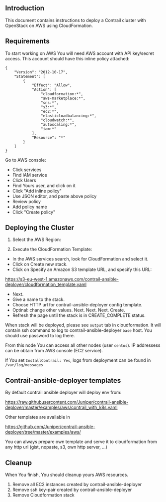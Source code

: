 ## Introduction

This document contains instructions to deploy a Contrail cluster with OpenStack on AWS using CloudFormation.

## Requirements

To start working on AWS You will need AWS account with API key/secret access.
This account should have this inline policy attached:

```
{
    "Version": "2012-10-17",
    "Statement": [
        {
            "Effect": "Allow",
            "Action": [
                "cloudformation:*",
                "aws-marketplace:*",
                "sns:*",
                "s3:*",
                "ec2:*",
                "elasticloadbalancing:*",
                "cloudwatch:*",
                "autoscaling:*",
                "iam:*"
            ],
            "Resource": "*"
        }
    ]
}
```

Go to AWS console:

- Click services
- Find IAM service
- Click Users
- Find Yours user, and click on it
- Click "Add inline policy"
- Use JSON editor, and paste above policy
- Review policy
- Add policy name
- Click "Create policy"

## Deploying the Cluster

1. Select the AWS Region:

2. Execute the CloudFormation Template:
- In the AWS services search, look for CloudFormation and select it.
- Click on Create new stack.
- Click on Specify an Amazon S3 template URL, and specify this URL:

https://s3-eu-west-1.amazonaws.com/contrail-ansible-deployer/cloudformation_template.yaml

- Next.
- Give a name to the stack.
- Choose HTTP url for contrail-ansible-deployer config template.
- Optinal: change other values. Next. Next. Next. Create.
- Refresh the page until the stack is in CREATE_COMPLETE status.

When stack will be deployed, please see `output` tab in cloudformation. It will contain
ssh command to log to contrail-ansible-deployer `base` host. You should use password to log there.

From this node You can access all other nodes (user `centos`). IP addressess can be obtain from AWS console
(EC2 service).

If You set `InstallContrail: Yes`, logs from deployment can be found in `/var/log/messages`

## Contrail-ansible-deployer templates

By default contrail ansible deployer will deploy env from:

https://raw.githubusercontent.com/Juniper/contrail-ansible-deployer/master/examples/aws/contrail_with_k8s.yaml

Other templates are available in

https://github.com/Juniper/contrail-ansible-deployer/tree/master/examples/aws/

You can always prepare own template and serve it to cloudformation from any http url (gist, nopaste, s3, own http server, ...)

## Cleanup

When You finish, You should cleanup yours AWS resources.

1) Remove all EC2 instances created by contrail-ansible-deployer
2) Remove ssh key-pair created by contrail-ansible-deployer
3) Remove Cloudformation stack
